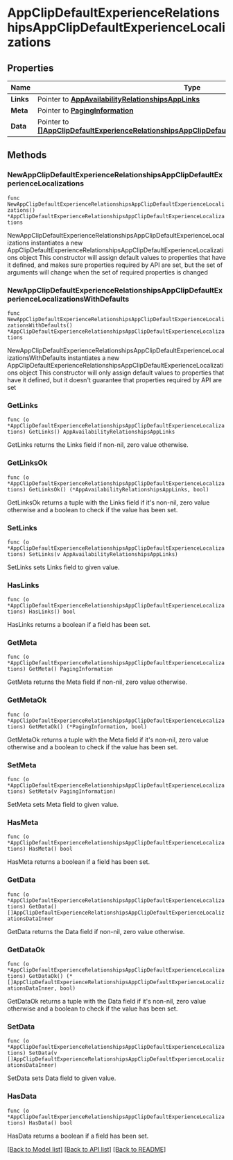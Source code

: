 # AppClipDefaultExperienceRelationshipsAppClipDefaultExperienceLocalizations

## Properties

Name | Type | Description | Notes
------------ | ------------- | ------------- | -------------
**Links** | Pointer to [**AppAvailabilityRelationshipsAppLinks**](AppAvailabilityRelationshipsAppLinks.md) |  | [optional] 
**Meta** | Pointer to [**PagingInformation**](PagingInformation.md) |  | [optional] 
**Data** | Pointer to [**[]AppClipDefaultExperienceRelationshipsAppClipDefaultExperienceLocalizationsDataInner**](AppClipDefaultExperienceRelationshipsAppClipDefaultExperienceLocalizationsDataInner.md) |  | [optional] 

## Methods

### NewAppClipDefaultExperienceRelationshipsAppClipDefaultExperienceLocalizations

`func NewAppClipDefaultExperienceRelationshipsAppClipDefaultExperienceLocalizations() *AppClipDefaultExperienceRelationshipsAppClipDefaultExperienceLocalizations`

NewAppClipDefaultExperienceRelationshipsAppClipDefaultExperienceLocalizations instantiates a new AppClipDefaultExperienceRelationshipsAppClipDefaultExperienceLocalizations object
This constructor will assign default values to properties that have it defined,
and makes sure properties required by API are set, but the set of arguments
will change when the set of required properties is changed

### NewAppClipDefaultExperienceRelationshipsAppClipDefaultExperienceLocalizationsWithDefaults

`func NewAppClipDefaultExperienceRelationshipsAppClipDefaultExperienceLocalizationsWithDefaults() *AppClipDefaultExperienceRelationshipsAppClipDefaultExperienceLocalizations`

NewAppClipDefaultExperienceRelationshipsAppClipDefaultExperienceLocalizationsWithDefaults instantiates a new AppClipDefaultExperienceRelationshipsAppClipDefaultExperienceLocalizations object
This constructor will only assign default values to properties that have it defined,
but it doesn't guarantee that properties required by API are set

### GetLinks

`func (o *AppClipDefaultExperienceRelationshipsAppClipDefaultExperienceLocalizations) GetLinks() AppAvailabilityRelationshipsAppLinks`

GetLinks returns the Links field if non-nil, zero value otherwise.

### GetLinksOk

`func (o *AppClipDefaultExperienceRelationshipsAppClipDefaultExperienceLocalizations) GetLinksOk() (*AppAvailabilityRelationshipsAppLinks, bool)`

GetLinksOk returns a tuple with the Links field if it's non-nil, zero value otherwise
and a boolean to check if the value has been set.

### SetLinks

`func (o *AppClipDefaultExperienceRelationshipsAppClipDefaultExperienceLocalizations) SetLinks(v AppAvailabilityRelationshipsAppLinks)`

SetLinks sets Links field to given value.

### HasLinks

`func (o *AppClipDefaultExperienceRelationshipsAppClipDefaultExperienceLocalizations) HasLinks() bool`

HasLinks returns a boolean if a field has been set.

### GetMeta

`func (o *AppClipDefaultExperienceRelationshipsAppClipDefaultExperienceLocalizations) GetMeta() PagingInformation`

GetMeta returns the Meta field if non-nil, zero value otherwise.

### GetMetaOk

`func (o *AppClipDefaultExperienceRelationshipsAppClipDefaultExperienceLocalizations) GetMetaOk() (*PagingInformation, bool)`

GetMetaOk returns a tuple with the Meta field if it's non-nil, zero value otherwise
and a boolean to check if the value has been set.

### SetMeta

`func (o *AppClipDefaultExperienceRelationshipsAppClipDefaultExperienceLocalizations) SetMeta(v PagingInformation)`

SetMeta sets Meta field to given value.

### HasMeta

`func (o *AppClipDefaultExperienceRelationshipsAppClipDefaultExperienceLocalizations) HasMeta() bool`

HasMeta returns a boolean if a field has been set.

### GetData

`func (o *AppClipDefaultExperienceRelationshipsAppClipDefaultExperienceLocalizations) GetData() []AppClipDefaultExperienceRelationshipsAppClipDefaultExperienceLocalizationsDataInner`

GetData returns the Data field if non-nil, zero value otherwise.

### GetDataOk

`func (o *AppClipDefaultExperienceRelationshipsAppClipDefaultExperienceLocalizations) GetDataOk() (*[]AppClipDefaultExperienceRelationshipsAppClipDefaultExperienceLocalizationsDataInner, bool)`

GetDataOk returns a tuple with the Data field if it's non-nil, zero value otherwise
and a boolean to check if the value has been set.

### SetData

`func (o *AppClipDefaultExperienceRelationshipsAppClipDefaultExperienceLocalizations) SetData(v []AppClipDefaultExperienceRelationshipsAppClipDefaultExperienceLocalizationsDataInner)`

SetData sets Data field to given value.

### HasData

`func (o *AppClipDefaultExperienceRelationshipsAppClipDefaultExperienceLocalizations) HasData() bool`

HasData returns a boolean if a field has been set.


[[Back to Model list]](../README.md#documentation-for-models) [[Back to API list]](../README.md#documentation-for-api-endpoints) [[Back to README]](../README.md)


